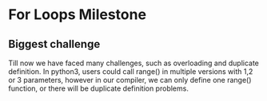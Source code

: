 # For Loops Milestone

## Biggest challenge

Till now we have faced many challenges, such as overloading and duplicate definition. In python3, users could call range() in multiple versions with 1,2 or 3 parameters, however in our compiler, we can only define one range() function, or there will be duplicate definition problems.